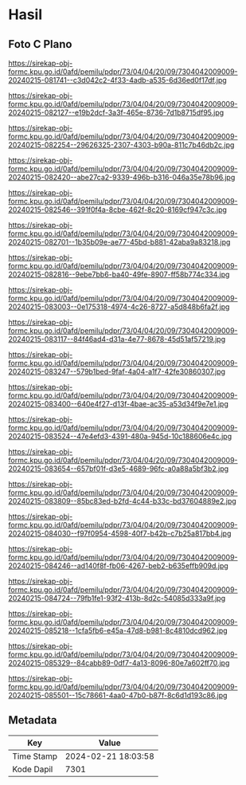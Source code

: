 # Hasil

## Foto C Plano

https://sirekap-obj-formc.kpu.go.id/0afd/pemilu/pdpr/73/04/04/20/09/7304042009009-20240215-081741--c3d042c2-4f33-4adb-a535-6d36ed0f17df.jpg

https://sirekap-obj-formc.kpu.go.id/0afd/pemilu/pdpr/73/04/04/20/09/7304042009009-20240215-082127--e19b2dcf-3a3f-465e-8736-7d1b8715df95.jpg

https://sirekap-obj-formc.kpu.go.id/0afd/pemilu/pdpr/73/04/04/20/09/7304042009009-20240215-082254--29626325-2307-4303-b90a-811c7b46db2c.jpg

https://sirekap-obj-formc.kpu.go.id/0afd/pemilu/pdpr/73/04/04/20/09/7304042009009-20240215-082420--abe27ca2-9339-496b-b316-046a35e78b96.jpg

https://sirekap-obj-formc.kpu.go.id/0afd/pemilu/pdpr/73/04/04/20/09/7304042009009-20240215-082546--391f0f4a-8cbe-462f-8c20-8169cf947c3c.jpg

https://sirekap-obj-formc.kpu.go.id/0afd/pemilu/pdpr/73/04/04/20/09/7304042009009-20240215-082701--1b35b09e-ae77-45bd-b881-42aba9a83218.jpg

https://sirekap-obj-formc.kpu.go.id/0afd/pemilu/pdpr/73/04/04/20/09/7304042009009-20240215-082816--9ebe7bb6-ba40-49fe-8907-ff58b774c334.jpg

https://sirekap-obj-formc.kpu.go.id/0afd/pemilu/pdpr/73/04/04/20/09/7304042009009-20240215-083003--0e175318-4974-4c26-8727-a5d848b6fa2f.jpg

https://sirekap-obj-formc.kpu.go.id/0afd/pemilu/pdpr/73/04/04/20/09/7304042009009-20240215-083117--84f46ad4-d31a-4e77-8678-45d51af57219.jpg

https://sirekap-obj-formc.kpu.go.id/0afd/pemilu/pdpr/73/04/04/20/09/7304042009009-20240215-083247--579b1bed-9faf-4a04-a1f7-42fe30860307.jpg

https://sirekap-obj-formc.kpu.go.id/0afd/pemilu/pdpr/73/04/04/20/09/7304042009009-20240215-083400--640e4f27-d13f-4bae-ac35-a53d34f9e7e1.jpg

https://sirekap-obj-formc.kpu.go.id/0afd/pemilu/pdpr/73/04/04/20/09/7304042009009-20240215-083524--47e4efd3-4391-480a-945d-10c188606e4c.jpg

https://sirekap-obj-formc.kpu.go.id/0afd/pemilu/pdpr/73/04/04/20/09/7304042009009-20240215-083654--657bf01f-d3e5-4689-96fc-a0a88a5bf3b2.jpg

https://sirekap-obj-formc.kpu.go.id/0afd/pemilu/pdpr/73/04/04/20/09/7304042009009-20240215-083809--85bc83ed-b2fd-4c44-b33c-bd37604889e2.jpg

https://sirekap-obj-formc.kpu.go.id/0afd/pemilu/pdpr/73/04/04/20/09/7304042009009-20240215-084030--f97f0954-4598-40f7-b42b-c7b25a817bb4.jpg

https://sirekap-obj-formc.kpu.go.id/0afd/pemilu/pdpr/73/04/04/20/09/7304042009009-20240215-084246--ad140f8f-fb06-4267-beb2-b635effb909d.jpg

https://sirekap-obj-formc.kpu.go.id/0afd/pemilu/pdpr/73/04/04/20/09/7304042009009-20240215-084724--79fb1fe1-93f2-413b-8d2c-54085d333a9f.jpg

https://sirekap-obj-formc.kpu.go.id/0afd/pemilu/pdpr/73/04/04/20/09/7304042009009-20240215-085218--1cfa5fb6-e45a-47d8-b981-8c4810dcd962.jpg

https://sirekap-obj-formc.kpu.go.id/0afd/pemilu/pdpr/73/04/04/20/09/7304042009009-20240215-085329--84cabb89-0df7-4a13-8096-80e7a602ff70.jpg

https://sirekap-obj-formc.kpu.go.id/0afd/pemilu/pdpr/73/04/04/20/09/7304042009009-20240215-085501--15c78661-4aa0-47b0-b87f-8c6d1d193c86.jpg


## Metadata

| Key        | Value               |
| ---------- | ------------------- |
| Time Stamp | 2024-02-21 18:03:58 |
| Kode Dapil | 7301                |



